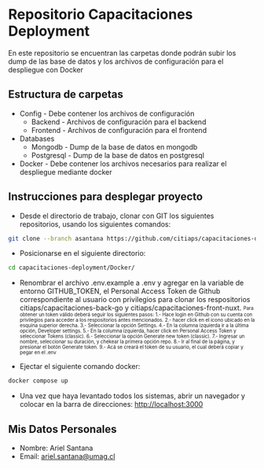 # Repositorio Capacitaciones Deployment
En este repositorio se encuentran las carpetas donde podrán subir los dump de las base de datos y los archivos de configuración para el despliegue con Docker
## Estructura de carpetas
* Config - Debe contener los archivos de configuración 
    * Backend - Archivos de configuración para el backend
    * Frontend - Archivos de configuración para el frontend
* Databases
    * Mongodb - Dump de la base de datos en mongodb
    * Postgresql - Dump de la base de datos en postgresql
* Docker - Debe contener los archivos necesarios para realizar el despliegue mediante docker

## Instrucciones para desplegar proyecto

- Desde el directorio de trabajo, clonar con GIT los siguientes repositorios, usando los siguientes comandos:
```bash
git clone --branch asantana https://github.com/citiaps/capacitaciones-deployment.git
```
- Posicionarse en el siguiente directorio:
```bash
cd capacitaciones-deployment/Docker/
```
- Renombrar el archivo .env.example a .env y agregar en la variable de entorno GITHUB_TOKEN,  el Personal Access Token de Github correspondiente al usuario con privilegios para clonar los respositorios citiaps/capacitaciones-back-go y citiaps/capacitaciones-front-nuxt. 
<sub><sup>Para obtener un token válido deberá seguir los siguientes pasos:
1.- Hace login en Github con su cuenta con privilegios para acceder a los respositorios antes mencionados. 
2.- hacer click en el icono ubicado en la esquina superior derecha.
3.- Seleccionar la opción Settings.
4.- En la columna izquierda ir a la última opción, Developer settings.
5.- En la columna izquierda, hacer click en Personal Access Token y seleccionar Tokens (classic).
6.- Seleccionar la opción Generate new token (classic).
7.- Ingresar un nombre, seleccionar su duración, y chekear la primera opción repo.
8.- Ir al final de la página, y presionar el botón Generate token.
9.- Acá se creará el token de su usuario, el cual deberá copiar y pegar en el .env</sup></sub>

- Ejectar el siguiente comando docker:
```bash
docker compose up
```
- Una vez que haya levantado todos los sistemas, abrir un navegador y colocar en la barra de direcciones:
[http://localhost:3000](http://localhost:3000)

## Mis Datos Personales
* Nombre: Ariel Santana
* Email: ariel.santana@umag.cl
